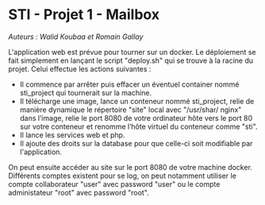 # STI - Projet 1 - Mailbox

*Auteurs : Walid Koubaa et Romain Gallay*

L'application web est prévue pour tourner sur un docker. Le déploiement se fait simplement en lançant le script "deploy.sh" qui se trouve à la racine du projet. Celui effectue les actions suivantes : 
* Il commence par arrêter puis effacer un éventuel container nommé sti_project qui tournerait sur la machine.
* Il télécharge une image, lance un conteneur nommé sti_project, relie de manière dynamique le répertoire "site" local avec "/usr/shar/ nginx" dans l’image, relie le port 8080 de votre ordinateur hôte vers le port 80 sur votre conteneur et renomme l’hôte virtuel du conteneur comme "sti". 
* Il lance les services web et php. 
* Il ajoute des droits sur la database pour que celle-ci soit modifiable par l'application.

On peut ensuite accéder au site sur le port 8080 de votre machine docker.
Différents comptes existent pour se log, on peut notamment utiliser le compte collaborateur "user" avec password "user" ou le compte administateur "root" avec password "root".